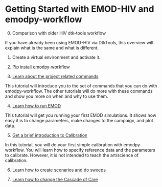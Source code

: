 # Getting Started with EMOD-HIV and emodpy-workflow

0) Comparison with older HIV dtk-tools workflow

If you have already been using EMOD-HIV via DtkTools, this overview will explain
what is the same and what is different.

1) Create a virtual environment and activate it.

2) [Pip install emodpy-workflow](../installation.md)

3) [Learn about the project related commands](project_related_commands.md)

This tutorial will introduce you to the set of commands that you can do with emodpy-workflow.
The other tutorials will do more with these commands and show you more on when and why to use them.

4) [Learn how to run EMOD](running_emod.md)

This tutorial will get you running your first EMOD simulations.  It shows how easy it is to
change parameters, make changes to the campaign, and plot data.

5) [Get a brief introduction to Calibration](calibration_intro.md)

In this tutorial, you will do your first simple calibration with emodpy-workflow.
You will learn how to specify reference data and the parameters to calibrate.  However, it is
not intended to teach the art/science of calibration.

6) [Learn how to create scenarios and do sweeps](scenarios_and_sweeps.md)

7) [Learn how to change the Cascade of Care](changing_the_cascade_of_care.md)
